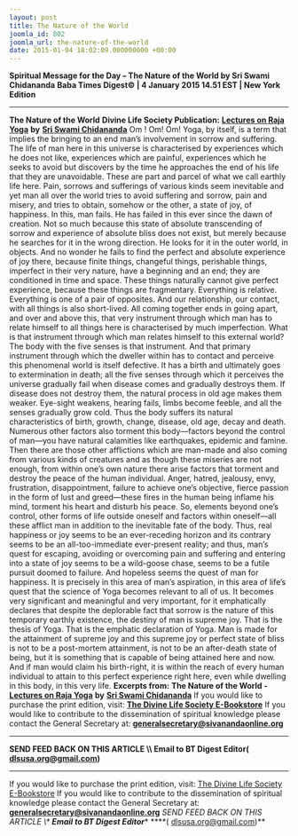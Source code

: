 ```yaml
---
layout: post
title: The Nature of the World
joomla_id: 802
joomla_url: the-nature-of-the-world
date: 2015-01-04 18:02:09.000000000 +00:00
---
```

**Spiritual Message for the Day – The Nature of the World by Sri Swami Chidananda**
**Baba Times Digest© | 4 January 2015 14.51 EST | New York Edition**
* * *  
**The Nature of the World**
**Divine Life Society Publication:** [**Lectures on Raja Yoga**](http://www.dlshq.org/download/rajayogalectures.htm#_VPID_2) **by** [**Sri Swami Chidananda**](http://www.dlshq.org/saints/chida.htm)
Om ! Om! Om!
Yoga, by itself, is a term that implies the bringing to an end man’s involvement in sorrow and suffering. The life of man here in this universe is characterised by experiences which he does not like, experiences which are painful, experiences which he seeks to avoid but discovers by the time he approaches the end of his life that they are unavoidable. These are part and parcel of what we call earthly life here. Pain, sorrows and sufferings of various kinds seem inevitable and yet man all over the world tries to avoid suffering and sorrow, pain and misery, and tries to obtain, somehow or the other, a state of joy, of happiness. In this, man fails. He has failed in this ever since the dawn of creation. Not so much because this state of absolute transcending of sorrow and experience of absolute bliss does not exist, but merely because he searches for it in the wrong direction. He looks for it in the outer world, in objects. And no wonder he fails to find the perfect and absolute experience of joy there, because finite things, changeful things, perishable things, imperfect in their very nature, have a beginning and an end; they are conditioned in time and space. These things naturally cannot give perfect experience, because these things are fragmentary. Everything is relative. Everything is one of a pair of opposites. And our relationship, our contact, with all things is also short-lived. All coming together ends in going apart, and over and above this, that very instrument through which man has to relate himself to all things here is characterised by much imperfection.
What is that instrument through which man relates himself to this external world? The body with the five senses is that instrument. And that primary instrument through which the dweller within has to contact and perceive this phenomenal world is itself defective. It has a birth and ultimately goes to extermination in death; all the five senses through which it perceives the universe gradually fail when disease comes and gradually destroys them. If disease does not destroy them, the natural process in old age makes them weaker. Eye-sight weakens, hearing fails, limbs become feeble, and all the senses gradually grow cold. Thus the body suffers its natural characteristics of birth, growth, change, disease, old age, decay and death. Numerous other factors also torment this body—factors beyond the control of man—you have natural calamities like earthquakes, epidemic and famine.
Then there are those other afflictions which are man-made and also coming from various kinds of creatures and as though these miseries are not enough, from within one’s own nature there arise factors that torment and destroy the peace of the human individual. Anger, hatred, jealousy, envy, frustration, disappointment, failure to achieve one’s objective, fierce passion in the form of lust and greed—these fires in the human being inflame his mind, torment his heart and disturb his peace.
So, elements beyond one’s control, other forms of life outside oneself and factors within oneself—all these afflict man in addition to the inevitable fate of the body. Thus, real happiness or joy seems to be an ever-receding horizon and its contrary seems to be an all-too-immediate ever-present reality; and thus, man’s quest for escaping, avoiding or overcoming pain and suffering and entering into a state of joy seems to be a wild-goose chase, seems to be a futile pursuit doomed to failure. And hopeless seems the quest of man for happiness. It is precisely in this area of man’s aspiration, in this area of life’s quest that the science of Yoga becomes relevant to all of us. It becomes very significant and meaningful and very important, for it emphatically declares that despite the deplorable fact that sorrow is the nature of this temporary earthly existence, the destiny of man is supreme joy. That is the thesis of Yoga. That is the emphatic declaration of Yoga. Man is made for the attainment of supreme joy and this supreme joy or perfect state of bliss is not to be a post-mortem attainment, is not to be an after-death state of being, but it is something that is capable of being attained here and now. And if man would claim his birth-right, it is within the reach of every human individual to attain to this perfect experience right here, even while dwelling in this body, in this very life.
**Excerpts from:**  **The Nature of the World -** [**Lectures on Raja Yoga**](http://www.dlshq.org/download/rajayogalectures.htm#_VPID_2) **by** [**Sri Swami Chidananda**](http://www.dlshq.org/saints/chida.htm)
If you would like to purchase the print edition, visit: **[The Divine Life Society E-Bookstore](http://www.dlshq.org/download/download.htm)**
If you would like to contribute to the dissemination of spiritual knowledge please contact the General Secretary at: [](mailto:%20%3Cscript%20type=%27text/javascript%27%3E%20%3C%21--%20var%20prefix%20=%20%27ma%27%20+%20%27il%27%20+%20%27to%27;%20var%20path%20=%20%27hr%27%20+%20%27ef%27%20+%20%27=%27;%20var%20addy57016%20=%20%27generalsecretary%27%20+%20%27@%27;%20addy57016%20=%20addy57016%20+%20%27sivanandaonline%27%20+%20%27.%27%20+%20%27org%27;%20document.write%28%27%3Ca%20%27%20+%20path%20+%20%27%5C%27%27%20+%20prefix%20+%20%27:%27%20+%20addy57016%20+%20%27%5C%27%3E%27%29;%20document.write%28addy57016%29;%20document.write%28%27%3C%5C/a%3E%27%29;%20//--%3E%5Cn%20%3C/script%3E%3Cscript%20type=%27text/javascript%27%3E%20%3C%21--%20document.write%28%27%3Cspan%20style=%5C%27display:%20none;%5C%27%3E%27%29;%20//--%3E%20%3C/script%3EThis%20email%20address%20is%20being%20protected%20from%20spambots.%20You%20need%20JavaScript%20enabled%20to%20view%20it.%20%3Cscript%20type=%27text/javascript%27%3E%20%3C%21--%20document.write%28%27%3C/%27%29;%20document.write%28%27span%3E%27%29;%20//--%3E%20%3C/script%3E?subject=Contribution%20to%20Dissemination%20of%20Spiritual%20Knowledge) **generalsecretary@sivanandaonline.org**
****
**SEND FEED BACK ON THIS ARTICLE \\\ Email to BT Digest Editor[](mailto:%20%3Cscript%20type=%27text/javascript%27%3E%20%3C%21--%20var%20prefix%20=%20%27ma%27%20+%20%27il%27%20+%20%27to%27;%20var%20path%20=%20%27hr%27%20+%20%27ef%27%20+%20%27=%27;%20var%20addy72654%20=%20%27dlsusa.org%27%20+%20%27@%27;%20addy72654%20=%20addy72654%20+%20%27gmail%27%20+%20%27.%27%20+%20%27com%27;%20document.write%28%27%3Ca%20%27%20+%20path%20+%20%27%5C%27%27%20+%20prefix%20+%20%27:%27%20+%20addy72654%20+%20%27%5C%27%3E%27%29;%20document.write%28addy72654%29;%20document.write%28%27%3C%5C/a%3E%27%29;%20//--%3E%5Cn%20%3C/script%3E%3Cscript%20type=%27text/javascript%27%3E%20%3C%21--%20document.write%28%27%3Cspan%20style=%5C%27display:%20none;%5C%27%3E%27%29;%20//--%3E%20%3C/script%3EThis%20email%20address%20is%20being%20protected%20from%20spambots.%20You%20need%20JavaScript%20enabled%20to%20view%20it.%20%3Cscript%20type=%27text/javascript%27%3E%20%3C%21--%20document.write%28%27%3C/%27%29;%20document.write%28%27span%3E%27%29;%20//--%3E%20%3C/script%3E?subject=DLS%20Posts)( [dlsusa.org@gmail.com](mailto:dlsusa.org@gmail.com))**
* * *
  
If you would like to purchase the print edition, visit: [The Divine Life Society E-Bookstore](http://www.dlshq.org/download/download.htm)
If you would like to contribute to the dissemination of spiritual knowledge please contact the General Secretary at: **[generalsecretary@sivanandaonline.org](mailto:generalsecretary@sivanandaonline.org)**
**SEND FEED BACK ON THIS ARTICLE \\\**  **Email to BT Digest Editor**** [](mailto:%20%3Cscript%20type=%27text/javascript%27%3E%20%3C%21--%20var%20prefix%20=%20%27ma%27%20+%20%27il%27%20+%20%27to%27;%20var%20path%20=%20%27hr%27%20+%20%27ef%27%20+%20%27=%27;%20var%20addy72654%20=%20%27dlsusa.org%27%20+%20%27@%27;%20addy72654%20=%20addy72654%20+%20%27gmail%27%20+%20%27.%27%20+%20%27com%27;%20document.write%28%27%3Ca%20%27%20+%20path%20+%20%27%5C%27%27%20+%20prefix%20+%20%27:%27%20+%20addy72654%20+%20%27%5C%27%3E%27%29;%20document.write%28addy72654%29;%20document.write%28%27%3C%5C/a%3E%27%29;%20//--%3E%5Cn%20%3C/script%3E%3Cscript%20type=%27text/javascript%27%3E%20%3C%21--%20document.write%28%27%3Cspan%20style=%5C%27display:%20none;%5C%27%3E%27%29;%20//--%3E%20%3C/script%3EThis%20email%20address%20is%20being%20protected%20from%20spambots.%20You%20need%20JavaScript%20enabled%20to%20view%20it.%20%3Cscript%20type=%27text/javascript%27%3E%20%3C%21--%20document.write%28%27%3C/%27%29;%20document.write%28%27span%3E%27%29;%20//--%3E%20%3C/script%3E?subject=DLS%20Posts)****( [dlsusa.org@gmail.com](mailto:dlsusa.org@gmail.com))**  
